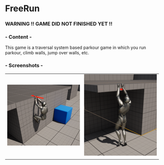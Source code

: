 # FreeRun

### WARNING !! GAME DID NOT FINISHED YET !! 

### - Content - 
This game is a traversal system based parkour game in which you run parkour, climb walls, jump over walls, etc.

### - Screenshots - 

|                                               |                                               |
:---------------------------------------------:|:---------------------------------------------:
| <img src="./Screenshots/5-1.png" width="400"> | <img src="./Screenshots/5-2.png" width="400"> |
|                                               |                                               |

